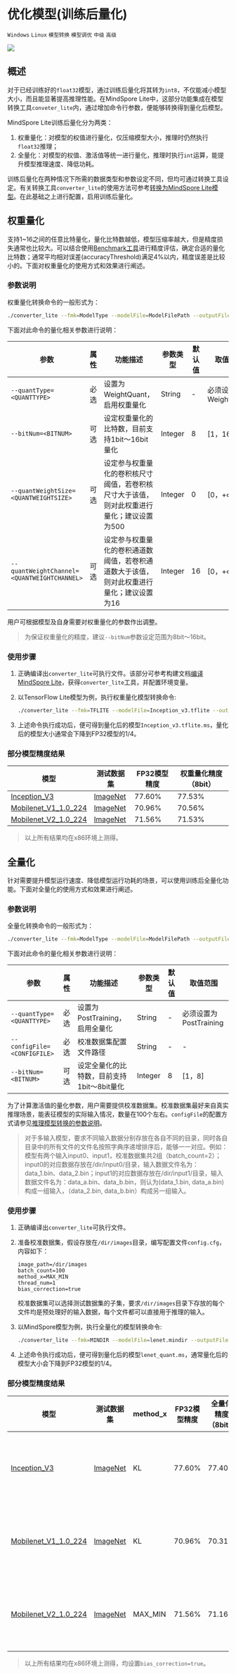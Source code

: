 # 优化模型(训练后量化)

`Windows` `Linux` `模型转换` `模型调优` `中级` `高级`

<a href="https://gitee.com/mindspore/docs/blob/r1.3/docs/lite/docs/source_zh_cn/use/post_training_quantization.md" target="_blank"><img src="https://gitee.com/mindspore/docs/raw/r1.3/resource/_static/logo_source.png"></a>

## 概述

对于已经训练好的`float32`模型，通过训练后量化将其转为`int8`，不仅能减小模型大小，而且能显著提高推理性能。在MindSpore Lite中，这部分功能集成在模型转换工具`conveter_lite`内，通过增加命令行参数，便能够转换得到量化后模型。

MindSpore Lite训练后量化分为两类：

1. 权重量化：对模型的权值进行量化，仅压缩模型大小，推理时仍然执行`float32`推理；
2. 全量化：对模型的权值、激活值等统一进行量化，推理时执行`int`运算，能提升模型推理速度、降低功耗。

训练后量化在两种情况下所需的数据类型和参数设定不同，但均可通过转换工具设定。有关转换工具`converter_lite`的使用方法可参考[转换为MindSpore Lite模型](https://www.mindspore.cn/lite/docs/zh-CN/r1.3/use/converter_tool.html)。在此基础之上进行配置，启用训练后量化。

## 权重量化

支持1~16之间的任意比特量化，量化比特数越低，模型压缩率越大，但是精度损失通常也比较大。可以结合使用[Benchmark工具](https://www.mindspore.cn/lite/docs/zh-CN/r1.3/use/benchmark_tool.html)进行精度评估，确定合适的量化比特数；通常平均相对误差(accuracyThreshold)满足4%以内，精度误差是比较小的。下面对权重量化的使用方式和效果进行阐述。

### 参数说明

权重量化转换命令的一般形式为：

```bash
./converter_lite --fmk=ModelType --modelFile=ModelFilePath --outputFile=ConvertedModelPath --quantType=WeightQuant --bitNum=BitNumValue --quantWeightSize=ConvWeightQuantSizeThresholdValue --quantWeightChannel=ConvWeightQuantChannelThresholdValue
```

下面对此命令的量化相关参数进行说明：

|     参数  |  属性   |   功能描述   | 参数类型 | 默认值 | 取值范围  |
| -------- | ------- | -----       | -----    |----- | -----     |
| `--quantType=<QUANTTYPE>`   | 必选 | 设置为WeightQuant，启用权重量化 | String | - | 必须设置为WeightQuant |
| `--bitNum=<BITNUM>` | 可选 | 设定权重量化的比特数，目前支持1bit～16bit量化 | Integer | 8 | \[1，16] |
| `--quantWeightSize=<QUANTWEIGHTSIZE>` | 可选 | 设定参与权重量化的卷积核尺寸阈值，若卷积核尺寸大于该值，则对此权重进行量化；建议设置为500 | Integer | 0 | \[0，+∞） |
| `--quantWeightChannel=<QUANTWEIGHTCHANNEL>` | 可选 | 设定参与权重量化的卷积通道数阈值，若卷积通道数大于该值，则对此权重进行量化；建议设置为16 | Integer | 16 | \[0，+∞） |

用户可根据模型及自身需要对权重量化的参数作出调整。
> 为保证权重量化的精度，建议`--bitNum`参数设定范围为8bit～16bit。

### 使用步骤

1. 正确编译出`converter_lite`可执行文件。该部分可参考构建文档[编译MindSpore Lite](https://www.mindspore.cn/lite/docs/zh-CN/r1.3/use/build.html)，获得`converter_lite`工具，并配置环境变量。
2. 以TensorFlow Lite模型为例，执行权重量化模型转换命令:

    ```bash
    ./converter_lite --fmk=TFLITE --modelFile=Inception_v3.tflite --outputFile=Inception_v3.tflite --quantType=WeightQuant --bitNum=8 --quantWeightSize=0 --quantWeightChannel=0
    ```

3. 上述命令执行成功后，便可得到量化后的模型`Inception_v3.tflite.ms`，量化后的模型大小通常会下降到FP32模型的1/4。

### 部分模型精度结果

 |  模型                |  测试数据集        |  FP32模型精度    |  权重量化精度（8bit） |
 | --------            | -------              | -----            | -----     |
 | [Inception_V3](https://storage.googleapis.com/download.tensorflow.org/models/tflite/model_zoo/upload_20180427/inception_v3_2018_04_27.tgz) | [ImageNet](http://image-net.org/) |  77.60%   |   77.53%  |
 | [Mobilenet_V1_1.0_224](https://storage.googleapis.com/download.tensorflow.org/models/mobilenet_v1_2018_02_22/mobilenet_v1_1.0_224.tgz)      | [ImageNet](http://image-net.org/) |  70.96%  |  70.56% |
 | [Mobilenet_V2_1.0_224](https://storage.googleapis.com/download.tensorflow.org/models/tflite_11_05_08/mobilenet_v2_1.0_224.tgz)      | [ImageNet](http://image-net.org/) | 71.56%  |  71.53%  |

> 以上所有结果均在x86环境上测得。

## 全量化

针对需要提升模型运行速度、降低模型运行功耗的场景，可以使用训练后全量化功能。下面对全量化的使用方式和效果进行阐述。

### 参数说明

全量化转换命令的一般形式为：

```bash
./converter_lite --fmk=ModelType --modelFile=ModelFilePath --outputFile=ConvertedModelPath --quantType=PostTraining --bitNum=8 --configFile=config.cfg
```

下面对此命令的量化相关参数进行说明：

|     参数  |  属性   |   功能描述   | 参数类型 | 默认值 | 取值范围  |
| -------- | ------- | -----       | -----    |----- | -----     |
| `--quantType=<QUANTTYPE>`   | 必选 | 设置为PostTraining，启用全量化 | String | - | 必须设置为PostTraining |
| `--configFile=<CONFIGFILE>` | 必选 | 校准数据集配置文件路径  | String | - | -  |
| `--bitNum=<BITNUM>` | 可选 | 设定全量化的比特数，目前支持1bit～8bit量化 | Integer | 8 | \[1，8] |

为了计算激活值的量化参数，用户需要提供校准数据集。校准数据集最好来自真实推理场景，能表征模型的实际输入情况，数量在100个左右。`configFile`的配置方式请参见[推理模型转换的参数说明](https://www.mindspore.cn/lite/docs/zh-CN/r1.3/use/converter_tool.html#id5)。

> 对于多输入模型，要求不同输入数据分别存放在各自不同的目录，同时各自目录中的所有文件的文件名按照字典序递增排序后，能够一一对应。例如：模型有两个输入input0、input1，校准数据集共2组（batch_count=2）；input0的对应数据存放在/dir/input0/目录，输入数据文件名为：data_1.bin、data_2.bin；input1的对应数据存放在/dir/input1/目录，输入数据文件名为：data_a.bin、data_b.bin，则认为(data_1.bin, data_a.bin)构成一组输入，（data_2.bin, data_b.bin）构成另一组输入。

### 使用步骤

1. 正确编译出`converter_lite`可执行文件。
2. 准备校准数据集，假设存放在`/dir/images`目录，编写配置文件`config.cfg`，内容如下：

    ```text
    image_path=/dir/images
    batch_count=100
    method_x=MAX_MIN
    thread_num=1
    bias_correction=true
    ```

   校准数据集可以选择测试数据集的子集，要求`/dir/images`目录下存放的每个文件均是预处理好的输入数据，每个文件都可以直接用于推理的输入。
3. 以MindSpore模型为例，执行全量化的模型转换命令:

    ```bash
    ./converter_lite --fmk=MINDIR --modelFile=lenet.mindir --outputFile=lenet_quant --quantType=PostTraining --configFile=config.cfg
    ```

4. 上述命令执行成功后，便可得到量化后的模型`lenet_quant.ms`，通常量化后的模型大小会下降到FP32模型的1/4。

### 部分模型精度结果

 |  模型                |  测试数据集   | method_x      |  FP32模型精度    |  全量化精度（8bit） | 说明 |
 | --------            | -------      | -----          | -----            | -----     | -----  |
 | [Inception_V3](https://storage.googleapis.com/download.tensorflow.org/models/tflite/model_zoo/upload_20180427/inception_v3_2018_04_27.tgz) | [ImageNet](http://image-net.org/) | KL |    77.60%   |   77.40%   | 校准数据集随机选择ImageNet Validation数据集中的100张 |
 | [Mobilenet_V1_1.0_224](https://storage.googleapis.com/download.tensorflow.org/models/mobilenet_v1_2018_02_22/mobilenet_v1_1.0_224.tgz)      | [ImageNet](http://image-net.org/) | KL |    70.96%    |  70.31%  | 校准数据集随机选择ImageNet Validation数据集中的100张 |
 | [Mobilenet_V2_1.0_224](https://storage.googleapis.com/download.tensorflow.org/models/tflite_11_05_08/mobilenet_v2_1.0_224.tgz)      | [ImageNet](http://image-net.org/) | MAX_MIN |    71.56%    |  71.16%  | 校准数据集随机选择ImageNet Validation数据集中的100张 |

> 以上所有结果均在x86环境上测得，均设置`bias_correction=true`。
